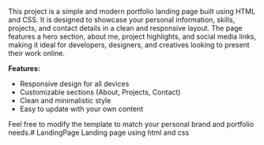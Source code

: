 This project is a simple and modern portfolio landing page built using HTML and CSS. It is designed to showcase your personal information, skills, projects, and contact details in a clean and responsive layout. The page features a hero section, about me, project highlights, and social media links, making it ideal for developers, designers, and creatives looking to present their work online.

**Features:**
- Responsive design for all devices
- Customizable sections (About, Projects, Contact)
- Clean and minimalistic style
- Easy to update with your own content

Feel free to modify the template to match your personal brand and portfolio needs.# LandingPage
Landing page using html and css
